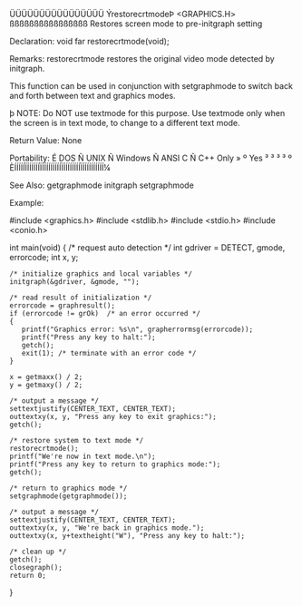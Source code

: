  ÜÜÜÜÜÜÜÜÜÜÜÜÜÜÜÜ
 ÝrestorecrtmodeÞ                <GRAPHICS.H>
 ßßßßßßßßßßßßßßßß
 Restores screen mode to pre-initgraph setting

 Declaration:  void far restorecrtmode(void);

 Remarks:
restorecrtmode restores the original video mode detected by initgraph.

This function can be used in conjunction with setgraphmode to switch back
and forth between text and graphics modes.

þ NOTE: Do NOT use textmode for this purpose. Use textmode only when the
screen is in text mode, to change to a different text mode.

 Return Value:
  None

 Portability:
 É DOS Ñ UNIX Ñ Windows Ñ ANSI C Ñ C++ Only »
 º Yes ³      ³         ³        ³          º
 ÈÍÍÍÍÍÏÍÍÍÍÍÍÏÍÍÍÍÍÍÍÍÍÏÍÍÍÍÍÍÍÍÏÍÍÍÍÍÍÍÍÍÍ¼

 See Also:
  getgraphmode   initgraph      setgraphmode

 Example:

 #include <graphics.h>
 #include <stdlib.h>
 #include <stdio.h>
 #include <conio.h>

 int main(void)
 {
    /* request auto detection */
    int gdriver = DETECT, gmode, errorcode;
    int x, y;

    /* initialize graphics and local variables */
    initgraph(&gdriver, &gmode, "");

    /* read result of initialization */
    errorcode = graphresult();
    if (errorcode != grOk)  /* an error occurred */
    {
       printf("Graphics error: %s\n", grapherrormsg(errorcode));
       printf("Press any key to halt:");
       getch();
       exit(1); /* terminate with an error code */
    }

    x = getmaxx() / 2;
    y = getmaxy() / 2;

    /* output a message */
    settextjustify(CENTER_TEXT, CENTER_TEXT);
    outtextxy(x, y, "Press any key to exit graphics:");
    getch();

    /* restore system to text mode */
    restorecrtmode();
    printf("We're now in text mode.\n");
    printf("Press any key to return to graphics mode:");
    getch();

    /* return to graphics mode */
    setgraphmode(getgraphmode());

    /* output a message */
    settextjustify(CENTER_TEXT, CENTER_TEXT);
    outtextxy(x, y, "We're back in graphics mode.");
    outtextxy(x, y+textheight("W"), "Press any key to halt:");

    /* clean up */
    getch();
    closegraph();
    return 0;
 }

